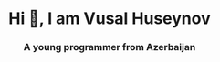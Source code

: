 <h1 align="center">Hi 🚀, I am Vusal Huseynov</h1>
<h3 align="center">A young programmer from Azerbaijan</h3>

